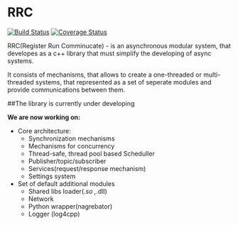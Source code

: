 # RRC

[![Build Status](https://travis-ci.org/arssivka/rrc.svg?branch=master)](https://travis-ci.org/arssivka/rrc) [![Coverage Status](https://coveralls.io/repos/github/arssivka/rrc/badge.svg?branch=master)](https://coveralls.io/github/arssivka/rrc?branch=master)

RRC(Register Run Comminucate) - is an asynchronous modular system, that developes as a c++ library that must simplify the developing of async systems.

It consists of mechanisms, that allows to create a one-threaded or multi-threaded systems, that represented as a set of seperate modules and provide communications between them.


##The library is currently under developing

**We are now working on:**

* Core architecture:
	* Synchronization mechanisms
	* Mechanisms for concurrency
	* Thread-safe, thread pool based Scheduller
	* Publisher/topic/subscriber
	* Services(request/response mechanism)
	* Settings system
* Set of default additional modules
	* Shared libs loader(*.so ,*.dll)
	* Network
	* Python wrapper(nagrebator)
	* Logger (log4cpp)
 
